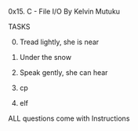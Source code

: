 0x15. C - File I/O
By Kelvin Mutuku

TASKS

 0. Tread lightly, she is near 

1. Under the snow 

2. Speak gently, she can hear 

3. cp 

4. elf 

ALL questions come with Instructions



